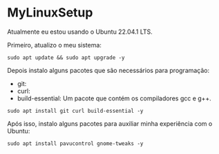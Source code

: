 # MyLinuxSetup

Atualmente eu estou usando o Ubuntu 22.04.1 LTS.

Primeiro, atualizo o meu sistema:

```
sudo apt update && sudo apt upgrade -y
```

Depois instalo alguns pacotes que são necessários para programação:

- git:
- curl:
- build-essential: Um pacote que contém os compiladores gcc e g++.

```
sudo apt install git curl build-essential -y
```

Após isso, instalo alguns pacotes para auxiliar minha experiência com o Ubuntu:

```
sudo apt install pavucontrol gnome-tweaks -y
```
